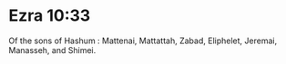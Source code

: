 # Ezra 10:33

Of the sons of Hashum : Mattenai, Mattattah, Zabad, Eliphelet, Jeremai, Manasseh, and Shimei.
